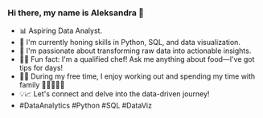 ### Hi there, my name is Aleksandra 👋

- 📊 Aspiring Data Analyst.
- 🌱 I'm currently honing skills in Python, SQL, and data visualization.
- 🚀 I'm passionate about transforming raw data into actionable insights.
- 👩‍🍳 Fun fact: I'm a qualified chef! Ask me anything about food—I've got tips for days!
- 🏋️‍♀️ During my free time, I enjoy working out and spending my time with family 👨‍👩‍👧‍👦✨
- 💡📈 Let's connect and delve into the data-driven journey! 
- #DataAnalytics #Python #SQL #DataViz

<!--
**Zoouri/Zoouri** is a ✨ _special_ ✨ repository because its `README.md` (this file) appears on your GitHub profile.

Here are some ideas to get you started:

- 📊 Aspiring Data Analyst.
- 🌱 I'm currently honing skills in Python, SQL, and data visualization.
- 🚀 I'm passionate about transforming raw data into actionable insights.
- 👩‍🍳 Fun fact: I'm a qualified chef! Ask me anything about food—I've got tips for days!
- 🏋️‍♀️ During my free time, I enjoy working out and spending my time with family 👨‍👩‍👧‍👦✨
- 💡📈 Let's connect and delve into the data-driven journey! 
- #DataAnalytics #Python #SQL #DataViz
